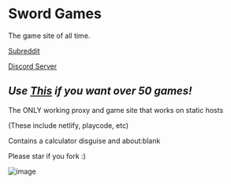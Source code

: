 # Sword Games

The game site of all time.

[Subreddit](https://www.reddit.com/r/swordstuff/)

[Discord Server](https://discord.gg/BMxe6D9CKv)

## ***Use [This](https://github.com/tacogamerman/dorians-games) if you want over 50 games!***

The ONLY working proxy and game site that works on static hosts

(These include netlify, playcode, etc)

Contains a calculator disguise and about:blank

Please star if you fork :)

![image](https://github.com/Tacogamerman/Sword-Games/assets/119009502/45f92395-8fad-44f4-9ea7-2c10f49f7233)


